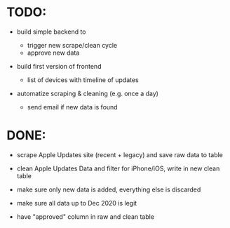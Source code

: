 # TODO:

-   build simple backend to

    -   trigger new scrape/clean cycle
    -   approve new data

-   build first version of frontend

    -   list of devices with timeline of updates

-   automatize scraping & cleaning (e.g. once a day)
    -   send email if new data is found

# DONE:

-   scrape Apple Updates site (recent + legacy) and save raw data to table
-   clean Apple Updates Data and filter for iPhone/iOS, write in new clean table
-   make sure only new data is added, everything else is discarded

-   make sure all data up to Dec 2020 is legit

-   have "approved" column in raw and clean table
